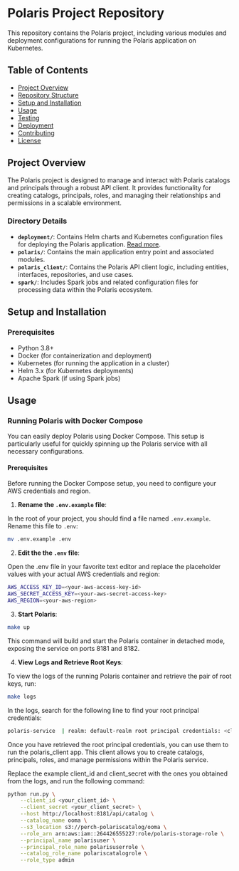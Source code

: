 # Polaris Project Repository

This repository contains the Polaris project, including various modules and deployment configurations for running the Polaris application on Kubernetes.

## Table of Contents

- [Project Overview](#project-overview)
- [Repository Structure](#repository-structure)
- [Setup and Installation](#setup-and-installation)
- [Usage](#usage)
- [Testing](#testing)
- [Deployment](#deployment)
- [Contributing](#contributing)
- [License](#license)

## Project Overview

The Polaris project is designed to manage and interact with Polaris catalogs and principals through a robust API client. It provides functionality for creating catalogs, principals, roles, and managing their relationships and permissions in a scalable environment.

### Directory Details

- **`deployment/`**: Contains Helm charts and Kubernetes configuration files for deploying the Polaris application. [Read more](deployment/readme.md).
- **`polaris/`**: Contains the main application entry point and associated modules.
- **`polaris_client/`**: Contains the Polaris API client logic, including entities, interfaces, repositories, and use cases.
- **`spark/`**: Includes Spark jobs and related configuration files for processing data within the Polaris ecosystem.

## Setup and Installation

### Prerequisites

- Python 3.8+
- Docker (for containerization and deployment)
- Kubernetes (for running the application in a cluster)
- Helm 3.x (for Kubernetes deployments)
- Apache Spark (if using Spark jobs)

## Usage

### Running Polaris with Docker Compose

You can easily deploy Polaris using Docker Compose. This setup is particularly useful for quickly spinning up the Polaris service with all necessary configurations.

#### Prerequisites

Before running the Docker Compose setup, you need to configure your AWS credentials and region.

1. **Rename the `.env.example` file**:

In the root of your project, you should find a file named `.env.example`. Rename this file to `.env`:

```bash
mv .env.example .env
```

2. **Edit the the `.env` file**:

Open the .env file in your favorite text editor and replace the placeholder values with your actual AWS credentials and region:

```bash
AWS_ACCESS_KEY_ID=<your-aws-access-key-id>
AWS_SECRET_ACCESS_KEY=<your-aws-secret-access-key>
AWS_REGION=<your-aws-region>
```

3. **Start Polaris**:

```bash
make up
```

This command will build and start the Polaris container in detached mode, exposing the service on ports 8181 and 8182.

4. **View Logs and Retrieve Root Keys**:

To view the logs of the running Polaris container and retrieve the pair of root keys, run:


```bash
make logs
```

In the logs, search for the following line to find your root principal credentials:

```bash
polaris-service  | realm: default-realm root principal credentials: <client_id>:<client_secret>
```

Once you have retrieved the root principal credentials, you can use them to run the polaris_client app. This client allows you to create catalogs, principals, roles, and manage permissions within the Polaris service.

Replace the example client_id and client_secret with the ones you obtained from the logs, and run the following command:

```bash
python run.py \
    --client_id <your_client_id> \
    --client_secret <your_client_secret> \
    --host http://localhost:8181/api/catalog \
    --catalog_name ooma \
    --s3_location s3://perch-polariscatalog/ooma \
    --role_arn arn:aws:iam::264426555227:role/polaris-storage-role \
    --principal_name polarisuser \
    --principal_role_name polarisuserrole \
    --catalog_role_name polariscatalogrole \
    --role_type admin
```

